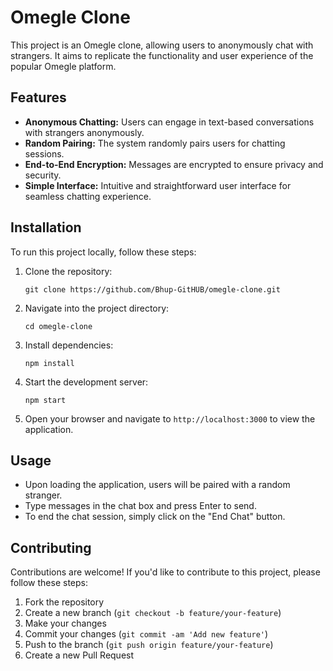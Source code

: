 
# Omegle Clone

This project is an Omegle clone, allowing users to anonymously chat with strangers. It aims to replicate the functionality and user experience of the popular Omegle platform.

## Features
- **Anonymous Chatting:** Users can engage in text-based conversations with strangers anonymously.
- **Random Pairing:** The system randomly pairs users for chatting sessions.
- **End-to-End Encryption:** Messages are encrypted to ensure privacy and security.
- **Simple Interface:** Intuitive and straightforward user interface for seamless chatting experience.

## Installation
To run this project locally, follow these steps:

1. Clone the repository: 
    ```
    git clone https://github.com/Bhup-GitHUB/omegle-clone.git
    ```

2. Navigate into the project directory:
    ```
    cd omegle-clone
    ```

3. Install dependencies:
    ```
    npm install
    ```

4. Start the development server:
    ```
    npm start
    ```

5. Open your browser and navigate to `http://localhost:3000` to view the application.

## Usage
- Upon loading the application, users will be paired with a random stranger.
- Type messages in the chat box and press Enter to send.
- To end the chat session, simply click on the "End Chat" button.

## Contributing
Contributions are welcome! If you'd like to contribute to this project, please follow these steps:

1. Fork the repository
2. Create a new branch (`git checkout -b feature/your-feature`)
3. Make your changes
4. Commit your changes (`git commit -am 'Add new feature'`)
5. Push to the branch (`git push origin feature/your-feature`)
6. Create a new Pull Request
